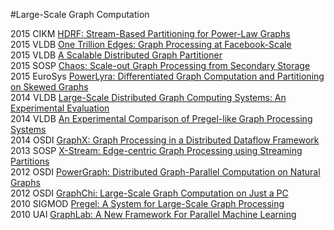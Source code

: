 #Large-Scale Graph Computation

2015 CIKM [HDRF: Stream-Based Partitioning for Power-Law Graphs](http://www.fabiopetroni.com/Download/petroni2015HDRF.pdf)  
2015 VLDB [One Trillion Edges: Graph Processing at Facebook-Scale](http://www.vldb.org/pvldb/vol8/p1804-ching.pdf)  
2015 VLDB [A Scalable Distributed Graph Partitioner](http://www.eecs.harvard.edu/~dmargo/pubs/vldb15-paper.pdf)  
2015 SOSP [Chaos: Scale-out Graph Processing from Secondary Storage](http://sigops.org/sosp/sosp15/current/2015-Monterey/printable/089-roy.pdf)  
2015 EuroSys [PowerLyra: Differentiated Graph Computation and Partitioning
on Skewed Graphs](http://ipads.se.sjtu.edu.cn/projects/powerlyra/powerlyra-eurosys-final.pdf)  
2014 VLDB [Large-Scale Distributed Graph Computing Systems: An Experimental Evaluation](http://www.vldb.org/pvldb/vol8/p281-lu.pdf)  
2014 VLDB [An Experimental Comparison of Pregel-like Graph Processing Systems](http://www.vldb.org/pvldb/vol7/p1047-han.pdf)  
2014 OSDI [GraphX: Graph Processing in a Distributed Dataflow Framework](https://www.usenix.org/system/files/conference/osdi14/osdi14-paper-gonzalez.pdf)   
2013 SOSP [X-Stream: Edge-centric Graph Processing using Streaming Partitions](http://infoscience.epfl.ch/record/188535/files/paper.pdf)  
2012 OSDI [PowerGraph: Distributed Graph-Parallel Computation on Natural Graphs](https://www.usenix.org/system/files/conference/osdi12/osdi12-final-167.pdf)  
2012 OSDI [GraphChi: Large-Scale Graph Computation on Just a PC](http://select.cs.cmu.edu/publications/paperdir/osdi2012-kyrola-blelloch-guestrin.pdf)  
2010 SIGMOD [Pregel: A System for Large-Scale Graph Processing](https://kowshik.github.io/JPregel/pregel_paper.pdf)  
2010 UAI [GraphLab: A New Framework For Parallel Machine Learning](http://www.select.cs.cmu.edu/publications/paperdir/uai2010-low-gonzalez-kyrola-bickson-guestrin-hellerstein.pdf)
